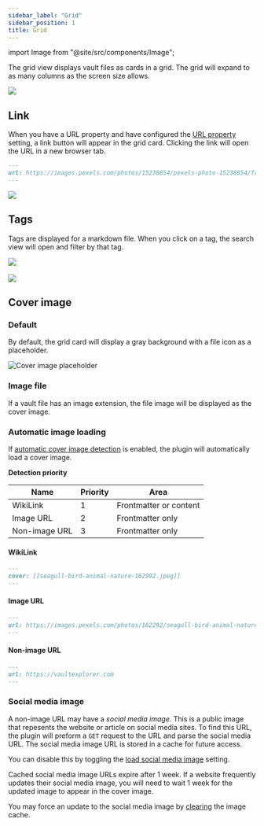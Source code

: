 ```yaml
---
sidebar_label: "Grid"
sidebar_position: 1
title: Grid
---
```


import Image from "@site/src/components/Image";

The grid view displays vault files as cards in a grid. The grid will expand to as many columns as the screen size allows.

<Image src="views/img/grid-view.png"/>

## Link

When you have a URL property and have configured the [URL property](/docs/settings/#url-property) setting, a link button will appear in the grid card. Clicking the link will open the URL in a new browser tab.

```markdown
---
url: https://images.pexels.com/photos/15238854/pexels-photo-15238854/free-photo-of-ruins-of-ancient-greek-amphitheatre.jpeg?auto=compress&cs=tinysrgb&w=800
---
```

<Image src="views/img/grid-card-url.png" maxWidth="350px"/>

## Tags

Tags are displayed for a markdown file. When you click on a tag, the search view will open and filter by that tag.

<Image src="views/img/grid-tags.png" maxWidth="350px"/>

<br/>
<br/>

<Image src="views/img/search-tag.png" maxWidth="250px"/>

## Cover image

### Default

By default, the grid card will display a gray background with a file icon as a placeholder.

<Image src="views/img/image-placeholder.png" alt="Cover image placeholder" maxWidth="350px"/>

### Image file

If a vault file has an image extension, the file image will be displayed as the cover image.

### Automatic image loading

If [automatic cover image detection](/docs/settings/#automatic-cover-image-detection) is enabled, the plugin will automatically load a cover image.

**Detection priority**

| Name          | Priority | Area                   |
| ------------- | -------- | ---------------------- |
| WikiLink      | 1        | Frontmatter or content |
| Image URL     | 2        | Frontmatter only       |
| Non-image URL | 3        | Frontmatter only       |

#### WikiLink

```markdown
---
cover: [[seagull-bird-animal-nature-162992.jpeg]]
---
```

#### Image URL

```markdown
---
url: https://images.pexels.com/photos/162292/seagull-bird-animal-nature-162292.jpeg?auto=compress&cs=tinysrgb&w=800
---
```

#### Non-image URL

```markdown
---
url: https://vaultexplorer.com
---
```

### Social media image

A non-image URL may have a _social media image_. This is a public image that repesents the website or article on social media sites. To find this URL, the plugin will preform a `GET` request to the URL and parse the social media URL. The social media image URL is stored in a cache for future access.

You can disable this by toggling the [load social media image](/docs/settings/#load-social-media-image) setting.

Cached social media image URLs expire after 1 week. If a website frequently updates their social media image, you will need to wait 1 week for the updated image to appear in the cover image.

You may force an update to the social media image by [clearing](/docs/settings/#social-media-image) the image cache.
